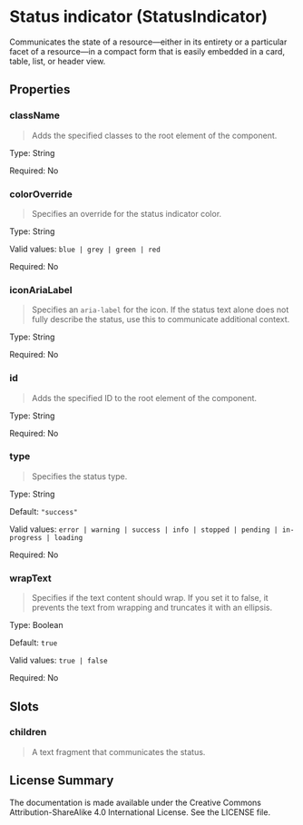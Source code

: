 # Status indicator (StatusIndicator)

Communicates the state of a resource—either in its entirety or a particular facet of a resource—in a compact form that is easily embedded in a card, table, list, or header view.



## Properties



### className

> Adds the specified classes to the root element of the component.

Type: String

Required: No


### colorOverride

> Specifies an override for the status indicator color.

Type: String

Valid values: `blue | grey | green | red`

Required: No


### iconAriaLabel

> Specifies an `aria-label` for the icon. If the status text alone does not fully describe the status,
> use this to communicate additional context.

Type: String

Required: No


### id

> Adds the specified ID to the root element of the component.

Type: String

Required: No


### type

> Specifies the status type.

Type: String

Default: `"success"`

Valid values: `error | warning | success | info | stopped | pending | in-progress | loading`

Required: No


### wrapText

> Specifies if the text content should wrap. If you set it to false, it prevents the text from wrapping
> and truncates it with an ellipsis.

Type: Boolean

Default: `true`

Valid values: `true | false`

Required: No





## Slots



### children

> A text fragment that communicates the status.









## License Summary

The documentation is made available under the Creative Commons Attribution-ShareAlike 4.0 International License. See the LICENSE file.
